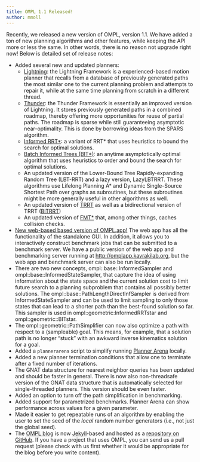 ```yaml
---
title: OMPL 1.1 Released!
author: mmoll
---
```

Recently, we released a new version of OMPL, version 1.1. We have added a ton of new planning algorithms and other features, while keeping the API more or less the same. In other words, there is no reason not upgrade right now! Below is detailed set of release notes:

- Added several new and updated planners:
  - [Lightning](http://ompl.kavrakilab.org/classompl_1_1tools_1_1Lightning.html): the Lightning Framework is a experienced-based motion planner that recalls from a database of previously generated paths the most similar one to the current planning problem and attempts to repair it, while at the same time planning from scratch in a different thread.
  - [Thunder](http://ompl.kavrakilab.org/classompl_1_1tools_1_1Thunder.html): the Thunder Framework is essentially an improved version of Lightning. It stores previously generated paths in a combined roadmap, thereby offering more opportunities for reuse of partial paths. The roadmap is sparse while still guaranteeing asymptotic near-optimality. This is done by borrowing ideas from the SPARS algorithm.
  - [Informed RRT*](http://ompl.kavrakilab.org/classompl_1_1geometric_1_1InformedRRTstar.html): a variant of RRT* that uses heuristics to bound the search for optimal solutions.
  - [Batch Informed Trees (BIT*)](http://ompl.kavrakilab.org/classompl_1_1geometric_1_1BITstar.html): an anytime asymptotically optimal algorithm that uses heuristics to order and bound the search for optimal solutions.
  - An updated version of the Lower-Bound Tree Rapidly-expanding Random Tree (LBT-RRT) and a lazy version, LazyLBTRRT. These algorithms use Lifelong Planning A* and Dynamic Single-Source Shortest Path over graphs as subroutines, but these subroutines might be more generally useful in other algorithms as well.
  - An updated version of [TRRT](http://ompl.kavrakilab.org/classompl_1_1geometric_1_1TRRT.html) as well as a bidirectional version of TRRT ([BiTRRT](http://ompl.kavrakilab.org/classompl_1_1geometric_1_1BiTRRT.html))
  - An updated version of [FMT*](http://ompl.kavrakilab.org/classompl_1_1geometric_1_1FMT.html) that, among other things, caches collision checks.
- [New web-based based version of OMPL.app!](http://omplapp.kavrakilab.org) The web app has all the functionality of the standalone GUI. In addition, it allows you to interactively construct benchmark jobs that can be submitted to a benchmark server. We have a public version of the web app and benchmarking server running at <http://omplapp.kavrakilab.org>, but the web app and benchmark server can also be run locally.
- There are two new concepts, ompl::base::InformedSampler and ompl::base::InformedStateSampler, that capture the idea of using information about the state space and the current solution cost to limit future search to a planning subproblem that contains all possibly better solutions. The ompl::base::PathLengthDirectInfSampler is derived from InformedStateSampler and can be used to limit sampling to only those states that can lead to a shorter path than the best-found solution so far. This sampler is used in ompl::geometric:InformedRRTstar and ompl::geometric::BITstar.
- The ompl::geometric::PathSimplifier can now also optimize a path with respect to a (sampleable) goal. This means, for example, that a solution path is no longer “stuck” with an awkward inverse kinematics solution for a goal.
- Added a `plannerarena` script to simplify running [Planner Arena](http://plannerarena.org) locally.
- Added a new planner termination conditions that allow one to terminate after a fixed number of iterations.
- The GNAT data structure for nearest neighbor queries has been updated and should be faster in general. There is now also non-threadsafe version of the GNAT data structure that is automatically selected for single-threaded planners. This version should be even faster.
- Added an option to turn off the path simplification in benchmarking.
- Added support for parametrized benchmarks. Planner Arena can show performance across values for a given parameter.
- Made it easier to get repeatable runs of an algorithm by enabling the user to set the seed of the *local* random number generators (i.e., not just the global seed).
- The [OMPL blog](http://ompl.kavrakilab.org/blog.html) is now [Jekyll](http://www.jekyllrb.com)-based and hosted as a [repository on GitHub](https://github.com/ompl/blog). If you have a project that uses OMPL, you can send us a pull request (please check with us first whether it would be appropriate for the blog before you write content).
